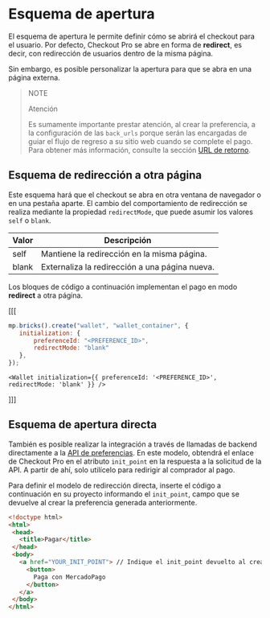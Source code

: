 # Esquema de apertura

El esquema de apertura le permite definir cómo se abrirá el checkout para el usuario. Por defecto, Checkout Pro se abre en forma de **redirect**, es decir, con redirección de usuarios dentro de la misma página.

Sin embargo, es posible personalizar la apertura para que se abra en una página externa.

> NOTE
> 
> Atención
>
> Es sumamente importante prestar atención, al crear la preferencia, a la configuración de las `back_urls` porque serán las encargadas de guiar el flujo de regreso a su sitio web cuando se complete el pago. Para obtener más información, consulte la sección [URL de retorno](/developers/es/docs/checkout-pro/checkout-customization/user-interface/redirection).

## Esquema de redirección a otra página

Este esquema hará que el checkout se abra en otra ventana de navegador o en una pestaña aparte. El cambio del comportamiento de redirección se realiza mediante la propiedad `redirectMode`, que puede asumir los valores `self` o `blank`.

| Valor | Descripción |
| --- |--- |
| self | Mantiene la redirección en la misma página. |
| blank | Externaliza la redirección a una página nueva. |

Los bloques de código a continuación implementan el pago en modo **redirect** a otra página.

[[[
```Javascript
mp.bricks().create("wallet", "wallet_container", {
   initialization: {
       preferenceId: "<PREFERENCE_ID>",
       redirectMode: "blank"
   },
});
```
```react-jsx
<Wallet initialization={{ preferenceId: '<PREFERENCE_ID>', redirectMode: 'blank' }} />
```
]]]

## Esquema de apertura directa

También es posible realizar la integración a través de llamadas de backend directamente a la [API de preferencias](/developers/es/reference/preferences/_checkout_preferences/post). En este modelo, obtendrá el enlace de Checkout Pro en el atributo `init_point` en la respuesta a la solicitud de la API. A partir de ahí, solo utilícelo para redirigir al comprador al pago.

Para definir el modelo de redirección directa, inserte el código a continuación en su proyecto informando el `init_point`, campo que se devuelve al crear la preferencia generada anteriormente.

```html
<!doctype html>
<html>
 <head>
   <title>Pagar</title>
 </head>
 <body>
   <a href="YOUR_INIT_POINT"> // Indique el init_point devuelto al crear la preferencia
     <button>
       Paga con MercadoPago
     </button>
   </a>
 </body>
</html>
```